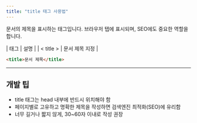 ```yaml
---
title: "title 태그 사용법"
---
```


문서의 제목을 표시하는 태그입니다. 브라우저 탭에 표시되며, SEO에도 중요한 역할을 합니다.

| 태그         | 설명                      |
| < title >   | 문서 제목 지정      |

```html
<title>문서 제목</title>
```

---

## 개발 팁
- title 태그는 head 내부에 반드시 위치해야 함
- 페이지별로 고유하고 명확한 제목을 작성하면 검색엔진 최적화(SEO)에 유리함
- 너무 길거나 짧지 않게, 30~60자 이내로 작성 권장
